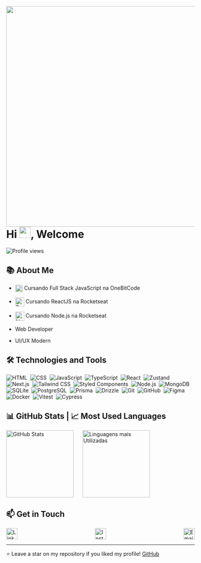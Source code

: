 <img align="right" height="590em" src="https://raw.githubusercontent.com/gist/Cardosofiles/28069204261546871709030521f32c1c/raw/4d285bd847ba2a4c35443b927987ee9ad54f070d/svg-profile.svg" />
<h1 align="left" margin-top="2em">Hi <img src="https://raw.githubusercontent.com/kaueMarques/kaueMarques/master/hi.gif" height="30px">, Welcome</h1>
<p align="left"> <img src="https://komarev.com/ghpvc/?username=Cardosofiles&color=yellow" alt="Profile views" /> </p>


## 📚 About Me

- <img src="https://cdn.jsdelivr.net/gh/devicons/devicon/icons/javascript/javascript-original.svg" alt="JavaScript" width="20" height="20" align="center" /> Cursando Full Stack JavaScript na OneBitCode
- <img src="https://cdn.jsdelivr.net/gh/devicons/devicon/icons/react/react-original.svg" alt="ReactJS" width="24" height="24" align="center"/> Cursando ReactJS na Rocketseat
- <img src="https://cdn.jsdelivr.net/gh/devicons/devicon/icons/nodejs/nodejs-original.svg" alt="Node.js" width="24" height="24" align="center"/> Cursando Node.js na Rocketseat  


- Web Developer
- UI/UX Modern



## 🛠 Technologies and Tools
![HTML](https://img.shields.io/badge/-HTML-05122A?style=flat&logo=html5)&nbsp;
![CSS](https://img.shields.io/badge/-CSS-05122A?style=flat&logo=css3&logoColor=1572B6)&nbsp;
![JavaScript](https://img.shields.io/badge/-JavaScript-05122A?style=flat&logo=javascript)&nbsp;
![TypeScript](https://img.shields.io/badge/-TypeScript-05122A?style=flat&logo=typescript)&nbsp;
![React](https://img.shields.io/badge/-React-05122A?style=flat&logo=react)&nbsp;
![Zustand](https://img.shields.io/badge/-Zustand-05122A?style=flat&logo=zustand&logoColor=FFFFFF)&nbsp;
![Next.js](https://img.shields.io/badge/-Next.js-05122A?style=flat&logo=next.js)&nbsp;
![Tailwind CSS](https://img.shields.io/badge/-Tailwind%20CSS-05122A?style=flat&logo=tailwind-css)&nbsp;
![Styled Components](https://img.shields.io/badge/-Styled%20Components-05122A?style=flat&logo=styled-components)&nbsp;
![Node.js](https://img.shields.io/badge/-Node.js-05122A?style=flat&logo=node.js)&nbsp;
![MongoDB](https://img.shields.io/badge/-MongoDB-05122A?style=flat&logo=mongodb)&nbsp;
![SQLite](https://img.shields.io/badge/-SQLite-05122A?style=flat&logo=sqlite)&nbsp;
![PostgreSQL](https://img.shields.io/badge/-PostgreSQL-05122A?style=flat&logo=postgresql)&nbsp;
![Prisma](https://img.shields.io/badge/-Prisma-05122A?style=flat&logo=prisma)&nbsp;
![Drizzle](https://img.shields.io/badge/-Drizzle-05122A?style=flat&logo=drizzle-orm)&nbsp;
![Git](https://img.shields.io/badge/-Git-05122A?style=flat&logo=git)&nbsp;
![GitHub](https://img.shields.io/badge/-GitHub-05122A?style=flat&logo=github)&nbsp;
![Figma](https://img.shields.io/badge/-Figma-05122A?style=flat&logo=figma)&nbsp;
![Docker](https://img.shields.io/badge/-Docker-05122A?style=flat&logo=docker)&nbsp;
![Vitest](https://img.shields.io/badge/-Vitest-05122A?style=flat&logo=vitest)&nbsp;
![Cypress](https://img.shields.io/badge/-Cypress-05122A?style=flat&logo=cypress)&nbsp;

<!--
![Shadcn UI](https://img.shields.io/badge/-Shadcn%20UI-05122A?style=flat&logo=shadcn-ui)&nbsp;
![Radix UI](https://img.shields.io/badge/-Radix%20UI-05122A?style=flat&logo=radix-ui)&nbsp;
![Visual Studio Code](https://img.shields.io/badge/-Visual%20Studio%20Code-05122A?style=flat&logo=visual-studio-code&logoColor=007ACC)&nbsp;
![ChatGPT](https://img.shields.io/badge/-ChatGPT-05122A?style=flat&logo=openai)&nbsp;
![Acenternity UI](https://img.shields.io/badge/-Acenternity%20UI-05122A?style=flat&logo=ui-design)&nbsp;
![IntelliJ IDEA](https://img.shields.io/badge/-IntelliJ%20IDEA-05122A?style=flat&logo=intellij-idea&logoColor=FF6C37)&nbsp;
-->


<!--

## 🧰 Pacote Office
![Word](https://img.shields.io/badge/-Microsoft%20Word-05122A?style=flat&logo=microsoft-word)&nbsp;
![Excel](https://img.shields.io/badge/-Microsoft%20Excel-05122A?style=flat&logo=microsoft-excel)&nbsp;
![PowerPoint](https://img.shields.io/badge/-Microsoft%20PowerPoint-05122A?style=flat&logo=microsoft-powerpoint)&nbsp;


## 🌟 Soft Skills

- Adaptabilidade                - Flexibilidade  
- Cascata (método ágil)          - Gestão de Tempo  
- Comunicação Eficaz             - Paciência  
- Eficiência                    - Persuasão  
- Empatia                       - Raciocínio Lógico  
- Rapidez                       - Resiliência  
- Scrum (método ágil)            - Trabalho em equipe  

-->


## 📊 GitHub Stats | 📈 Most Used Languages

<div style="display: flex; flex-direction: row; align-items: center; gap: 1.5rem">
  <img height="180em" src="https://github-readme-stats.vercel.app/api?username=cardosofiles&show_icons=true&theme=radical" alt="GitHub Stats">
  <img height="180em" src="https://github-readme-stats.vercel.app/api/top-langs/?username=cardosofiles&layout=compact&theme=radical&card_width=350" alt="Linguagens mais Utilizadas">
</div>



## 📫 Get in Touch

<div style="display: flex; flex-direction: row; align-items: center; gap: 20px; justify-content: space-between;">

  <a href="https://www.linkedin.com/in/joão-batista-2b0442268" target="_blank">
      <img src="https://cdn.jsdelivr.net/gh/devicons/devicon/icons/linkedin/linkedin-original.svg" alt="LinkedIn" width="30" height="30"/>
  </a>
  
  <a href="https://www.instagram.com/joaobaatissta/" target="_blank">
      <img src="https://upload.wikimedia.org/wikipedia/commons/thumb/e/e7/Instagram_logo_2016.svg/2048px-Instagram_logo_2016.svg.png" alt="Instagram" width="30" height="30"/>
  </a>
  
  <a href="mailto:cardosofiles@outlook.com" target="_blank">
      <img src="https://cdn.worldvectorlogo.com/logos/outlook-icon.svg" alt="Email" width="30" height="30"/>
  </a>

</div>

---
⭐️ Leave a star on my repository if you liked my profile! [GitHub](https://github.com/Cardosofiles?tab=repositories)



